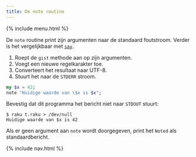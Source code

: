 ```yaml
---
title: De note routine
---
```


{% include menu.html %}

De `note` routine print zijn argumenten naar de standaard foutstroom. Verder is het vergelijkbaar met [`say`](../say).

1. Roept de `gist` methode aan op zijn argumenten.
1. Voegt een nieuwe regelkarakter toe.
1. Converteert het resultaat naar UTF-8.
1. Stuurt het naar de `STDERR` stroom.

```raku
my $x = 42;
note "Huidige waarde van \$x is $x";
```

Bevestig dat dit programma het bericht niet naar `STDOUT` stuurt:

```
$ raku t.raku > /dev/null
Huidige waarde van $x is 42
```

Als er geen argument aan `note` wordt doorgegeven, print het `Noted` als standaardbericht.

{% include nav.html %}